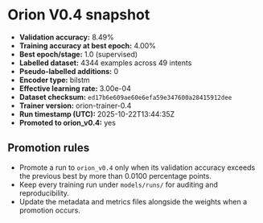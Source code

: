 # Orion V0.4 snapshot

- **Validation accuracy:** 8.49%
- **Training accuracy at best epoch:** 4.00%
- **Best epoch/stage:** 1.0 (supervised)
- **Labelled dataset:** 4344 examples across 49 intents
- **Pseudo-labelled additions:** 0
- **Encoder type:** bilstm
- **Effective learning rate:** 3.00e-04
- **Dataset checksum:** `ed17b6e609ae60e6efa59e347600a28415912dee`
- **Trainer version:** orion-trainer-0.4
- **Run timestamp (UTC):** 2025-10-22T13:44:35Z
- **Promoted to orion_v0.4:** yes

## Promotion rules
- Promote a run to `orion_v0.4` only when its validation accuracy exceeds the previous best by more than 0.0100 percentage points.
- Keep every training run under `models/runs/` for auditing and reproducibility.
- Update the metadata and metrics files alongside the weights when a promotion occurs.